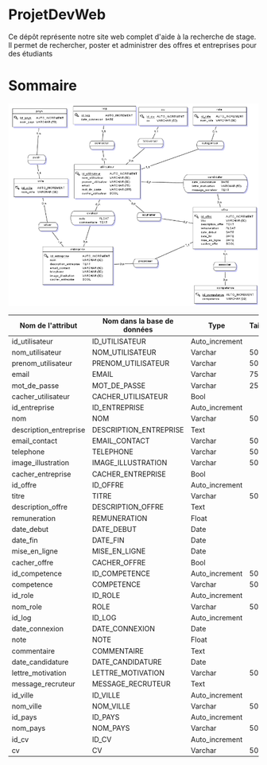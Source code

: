 # ProjetDevWeb


Ce dépôt représente notre site web complet d'aide à la recherche de stage. Il permet de rechercher, poster et administrer des offres et entreprises pour des étudiants

# Sommaire

![alt text](documentation/image.png)

| **Nom de l'attribut**            | **Nom dans la base de données**     | **Type**         | **Taille** | **Tables**      |
|-----------------------------------|-------------------------------------|------------------|------------|-----------------|
| id_utilisateur                    | ID_UTILISATEUR                      | Auto_increment   |            | Utilisateur     |
| nom_utilisateur                   | NOM_UTILISATEUR                     | Varchar          | 50         | Utilisateur     |
| prenom_utilisateur                | PRENOM_UTILISATEUR                  | Varchar          | 50         | Utilisateur     |
| email                              | EMAIL                               | Varchar          | 75         | Utilisateur     |
| mot_de_passe                       | MOT_DE_PASSE                        | Varchar          | 255        | Utilisateur     |
| cacher_utilisateur                 | CACHER_UTILISATEUR                  | Bool             |            | Utilisateur     |
| id_entreprise                      | ID_ENTREPRISE                       | Auto_increment   |            | Entreprise      |
| nom                                | NOM                                 | Varchar          | 50         | Entreprise      |
| description_entreprise             | DESCRIPTION_ENTREPRISE              | Text             |            | Entreprise      |
| email_contact                      | EMAIL_CONTACT                       | Varchar          | 50         | Entreprise      |
| telephone                          | TELEPHONE                           | Varchar          | 50         | Entreprise      |
| image_illustration                 | IMAGE_ILLUSTRATION                  | Varchar          | 50         | Entreprise      |
| cacher_entreprise                  | CACHER_ENTREPRISE                   | Bool             |            | Entreprise      |
| id_offre                           | ID_OFFRE                            | Auto_increment   |            | Offre           |
| titre                              | TITRE                               | Varchar          | 50         | Offre           |
| description_offre                  | DESCRIPTION_OFFRE                   | Text             |            | Offre           |
| remuneration                       | REMUNERATION                        | Float            |            | Offre           |
| date_debut                         | DATE_DEBUT                          | Date             |            | Offre           |
| date_fin                           | DATE_FIN                            | Date             |            | Offre           |
| mise_en_ligne                      | MISE_EN_LIGNE                       | Date             |            | Offre           |
| cacher_offre                       | CACHER_OFFRE                        | Bool             |            | Offre           |
| id_competence                      | ID_COMPETENCE                       | Auto_increment   | 50         | Compétence      |
| competence                         | COMPETENCE                          | Varchar          | 50         | Compétence      |
| id_role                            | ID_ROLE                             | Auto_increment   |            | Rôle            |
| nom_role                           | ROLE                                | Varchar          | 50         | Rôle            |
| id_log                             | ID_LOG                              | Auto_increment   |            | Log             |
| date_connexion                     | DATE_CONNEXION                      | Date             |            | Log             |
| note                               | NOTE                                | Float            |            | Évaluer         |
| commentaire                        | COMMENTAIRE                          | Text             |            | Évaluer         |
| date_candidature                   | DATE_CANDIDATURE                    | Date             |            | Candidater      |
| lettre_motivation                  | LETTRE_MOTIVATION                   | Varchar          | 50         | Candidater      |
| message_recruteur                  | MESSAGE_RECRUTEUR                   | Text             |            | Candidater      |
| id_ville                           | ID_VILLE                            | Auto_increment   |            | Ville           |
| nom_ville                          | NOM_VILLE                           | Varchar          | 50         | Ville           |
| id_pays                            | ID_PAYS                             | Auto_increment   |            | Pays            |
| nom_pays                           | NOM_PAYS                            | Varchar          | 50         | Pays            |
| id_cv                              | ID_CV                               | Auto_increment   |            | CV              |
| cv                                 | CV                                  | Varchar          | 50         | CV              |

